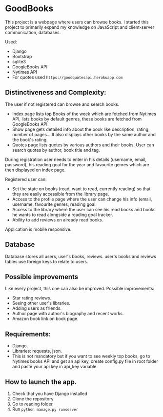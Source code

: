 # GoodBooks

This project is a webpage where users can browse books. I started this project to primarily expand my knowledge on JavaScript and client-server communication, databases.

Used:
- Django
- Bootstrap
- sqlite3
- GoogleBooks API
- Nytimes API
- For quotes used ``` https://goodquotesapi.herokuapp.com ```

## Distinctiveness and Complexity:

The user if not registered can browse and search books. 
- Index page lists top Books of the week which are fetched from Nytimes API, lists books by default genres, these books are fetched from GoogleBooks API. 
- Show page gets detailed info about the book like description, rating, number of pages... It also displays other books by the same author and the book's rating.
- Quotes page lists quotes by various authors and their books. User can search quotes by author, book title and tag.

During registration user needs to enter in his details (username, email, password), his reading goal for the year and favourite genres which are then displayed on index page.

Registered user can:
- Set the state on books (read, want to read, currently reading) so that they are easily accessible from the library page.
- Access to the profile page where the user can change his info (email, username, favourite genres, reading goal.
- Access to the library where the user can see his read books and books he wants to read alongside a reading goal tracker.
- Ability to add reviews on already read books.

Application is mobile responsive.

## Database 
Database stores all users, user's books, reviews. user's books and reviews tables use foreign keys to relate to users.

## Possible improvements
Like every project, this one can also be improved. Possible improvements:
- Star rating reviews.
- Seeing other user's libraries.
- Adding users as friends.
- Author page with author's biography and recent works.
- Amazon book link on book page.

## Requirements:
- Django.
- Libraries: requests, json.
- This is not mandatory but if you want to see weekly top books, go to Nytimes books API and get an api key, create config.py file in root folder and paste your api key in api_key variable.

## How to launch the app.
1. Check that you have Django installed
2. Clone the repository
3. Go to reading folder
4. Run ``` python manage.py runserver ```
